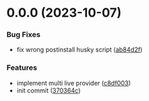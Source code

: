 # 0.0.0 (2023-10-07)


### Bug Fixes

* fix wrong postinstall husky script ([ab84d2f](https://github.com/webzard-io/k8s-api-provider/commit/ab84d2f2caa3ea55d8c9d33304d80170112b9277))


### Features

* implement multi live provider ([c8df003](https://github.com/webzard-io/k8s-api-provider/commit/c8df003c8cc6ad9cfa3d35a45ebbc14f7daf53cd))
* init commit ([370364c](https://github.com/webzard-io/k8s-api-provider/commit/370364c3f4676ea89d5a6fbdfd3a2c816b977555))



